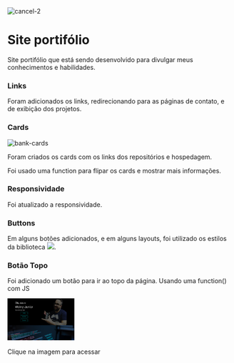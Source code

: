 <img width="48" height="48" src="https://img.icons8.com/badges/48/cancel-2.png" alt="cancel-2"/>
<br>
<h1>Site portifólio</h1>

<p>Site portifólio que está sendo desenvolvido para divulgar meus conhecimentos e habilidades.</p>

<h3>Links</h3>
<p>Foram adicionados os links, redirecionando para as páginas de contato, e de exibição dos projetos.</p>

<h3>Cards</h3><img width="48" height="48" src="https://img.icons8.com/badges/48/bank-cards.png" alt="bank-cards" width="50px"/>
<p>Foram criados os cards com os links dos repositórios e hospedagem.</p>
<p>Foi usado uma function para flipar os cards e mostrar mais informações.</p>

<h3>Responsividade</h3>
<p>Foi atualizado a responsividade.<p/>

<h3>Buttons</h3>
<p>Em alguns botões adicionados, e em alguns layouts, foi utilizado os estilos da biblioteca <img src="https://cdn.jsdelivr.net/gh/devicons/devicon/icons/bootstrap/bootstrap-original.svg" width="50px" />.</p>

<h3>Botão Topo</h3>
<p>Foi adicionado um botão para ir ao topo da página. Usando uma function() com JS</p>

<a href="https://portfolio-2023-dusky.vercel.app/"><img src="./Images/portifolio-2023.jpg"  style="width: 150px;" alt="imagem-portifolio"></a>
<figcaption>Clique na imagem para acessar</figcaption>
